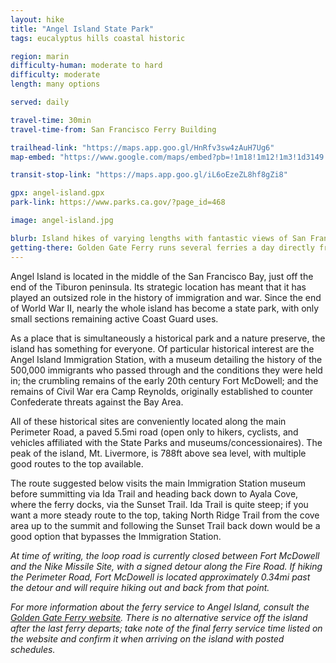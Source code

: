```yaml
---
layout: hike
title: "Angel Island State Park"
tags: eucalyptus hills coastal historic

region: marin
difficulty-human: moderate to hard
difficulty: moderate
length: many options

served: daily

travel-time: 30min
travel-time-from: San Francisco Ferry Building

trailhead-link: "https://maps.app.goo.gl/HnRfv3sw4zAuH7Ug6"
map-embed: "https://www.google.com/maps/embed?pb=!1m18!1m12!1m3!1d3149.858192418125!2d-122.43452452411233!3d37.86360837196308!2m3!1f0!2f0!3f0!3m2!1i1024!2i768!4f13.1!3m3!1m2!1s0x808583ecdf5dd1db%3A0x83403a75417ceb81!2sAngel%20Island%20State%20Park!5e0!3m2!1sen!2sus!4v1733705031764!5m2!1sen!2sus"

transit-stop-link: "https://maps.app.goo.gl/iL6oEzeZL8hf8gZi8"

gpx: angel-island.gpx
park-link: https://www.parks.ca.gov/?page_id=468

image: angel-island.jpg

blurb: Island hikes of varying lengths with fantastic views of San Francisco and the greater Bay Area, plus historic buildings.
getting-there: Golden Gate Ferry runs several ferries a day directly from the San Francisco Ferry Building to the island. <a href="https://www.goldengate.org/ferry/angel-island-ferry/">Learn more about the ferry at Golden Gate Ferry's website »</a>
---
```


Angel Island is located in the middle of the San Francisco Bay, just off the end of the Tiburon peninsula. Its strategic location has meant that it has played an outsized role in the history of immigration and war. Since the end of World War II, nearly the whole island has become a state park, with only small sections remaining active Coast Guard uses.

As a place that is simultaneously a historical park and a nature preserve, the island has something for everyone. Of particular historical interest are the Angel Island Immigration Station, with a museum detailing the history of the 500,000 immigrants who passed through and the conditions they were held in; the crumbling remains of the early 20th century Fort McDowell; and the remains of Civil War era Camp Reynolds, originally established to counter Confederate threats against the Bay Area.

All of these historical sites are conveniently located along the main Perimeter Road, a paved 5.5mi road (open only to hikers, cyclists, and vehicles affiliated with the State Parks and museums/concessionaires). The peak of the island, Mt. Livermore, is 788ft above sea level, with multiple good routes to the top available.

The route suggested below visits the main Immigration Station museum before summitting via Ida Trail and heading back down to Ayala Cove, where the ferry docks, via the Sunset Trail. Ida Trail is quite steep; if you want a more steady route to the top, taking North Ridge Trail from the cove area up to the summit and following the Sunset Trail back down would be a good option that bypasses the Immigration Station.

*At time of writing, the loop road is currently closed between Fort McDowell and the Nike Missile Site, with a signed detour along the Fire Road. If hiking the Perimeter Road, Fort McDowell is located approximately 0.34mi past the detour and will require hiking out and back from that point.*

*For more information about the ferry service to Angel Island, consult the [Golden Gate Ferry website](https://www.goldengate.org/ferry/angel-island-ferry/). There is no alternative service off the island after the last ferry departs; take note of the final ferry service time listed on the website and confirm it when arriving on the island with posted schedules.*